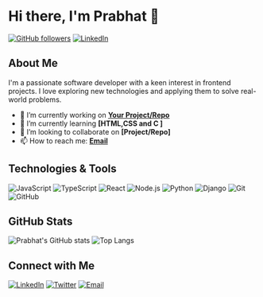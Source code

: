 # Hi there, I'm Prabhat 👋

[![GitHub followers](https://img.shields.io/github/followers/404Prabhat?label=Follow&style=social)](https://github.com/404Prabhat/?tab=follow)
[![LinkedIn](https://img.shields.io/badge/LinkedIn-Connect-blue?style=flat&logo=linkedin)](https://www.linkedin.com/in/your-linkedin-profile/)

## About Me

I'm a passionate software developer with a keen interest in  frontend projects. I love exploring new technologies and applying them to solve real-world problems. 

- 🔭 I’m currently working on **[Your Project/Repo](https://github.com/your-repo-link)**
- 🌱 I’m currently learning **[HTML,CSS and C ]**
- 👯 I’m looking to collaborate on **[Project/Repo]**
- 📫 How to reach me: **[Email](404prabhat@gmail.com)**


## Technologies & Tools

![JavaScript](https://img.shields.io/badge/-JavaScript-333333?style=flat&logo=javascript)
![TypeScript](https://img.shields.io/badge/-TypeScript-333333?style=flat&logo=typescript)
![React](https://img.shields.io/badge/-React-333333?style=flat&logo=react)
![Node.js](https://img.shields.io/badge/-Node.js-333333?style=flat&logo=node.js)
![Python](https://img.shields.io/badge/-Python-333333?style=flat&logo=python)
![Django](https://img.shields.io/badge/-Django-333333?style=flat&logo=django)
![Git](https://img.shields.io/badge/-Git-333333?style=flat&logo=git)
![GitHub](https://img.shields.io/badge/-GitHub-333333?style=flat&logo=github)

## GitHub Stats

![Prabhat's GitHub stats](https://github-readme-stats.vercel.app/api?username=404Prabhat&show_icons=true&theme=radical)
![Top Langs](https://github-readme-stats.vercel.app/api/top-langs/?username=404Prabhat&layout=compact&theme=radical)

## Connect with Me

[![LinkedIn](https://img.shields.io/badge/LinkedIn-Connect-blue?style=flat&logo=linkedin)](https://www.linkedin.com/in/your-linkedin-profile/)
[![Twitter](https://img.shields.io/badge/Twitter-Follow-blue?style=flat&logo=twitter)](https://twitter.com/your-twitter-profile)
[![Email](https://img.shields.io/badge/Email-Send-blue?style=flat&logo=gmail)](mailto:your-email@example.com)
